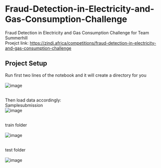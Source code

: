 # Fraud-Detection-in-Electricity-and-Gas-Consumption-Challenge
Fraud Detection in Electricity and Gas Consumption Challenge for Team Summerhill </br>
Proejct link: https://zindi.africa/competitions/fraud-detection-in-electricity-and-gas-consumption-challenge
## Project Setup
Run first two lines of the notebook and it will create a directory for you
</br></br>![image](https://github.com/jcen1/Fraud-Detection-in-Electricity-and-Gas-Consumption-Challenge/assets/32084705/f7eb8728-1d16-406f-9dad-7e6ced32e60a)</br></br>

Then load data accordingly:</br>Samplesubmission</br>
![image](https://github.com/jcen1/Fraud-Detection-in-Electricity-and-Gas-Consumption-Challenge/assets/32084705/c6a2f974-c8ba-4709-b674-032f4d9e7840)</br></br>

train folder</br></br>
![image](https://github.com/jcen1/Fraud-Detection-in-Electricity-and-Gas-Consumption-Challenge/assets/32084705/7248404a-617d-4aa6-854b-f052fb472ce4)</br></br>

test folder</br></br>
![image](https://github.com/jcen1/Fraud-Detection-in-Electricity-and-Gas-Consumption-Challenge/assets/32084705/1ceb826d-6719-49ee-82e4-126148c6fca3)</br></br>

